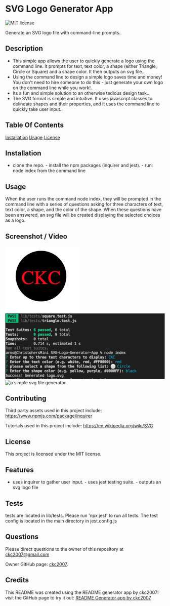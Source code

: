 
# SVG Logo Generator App
![MIT license](https://img.shields.io/badge/license-MIT-blue.svg)

Generate an SVG logo file with command-line prompts..

## Description

- This simple app allows the user to quickly generate a logo using the command line. it prompts for text, text color, a shape (either Triangle, Circle or Square) and a shape color. It then outputs an svg file.. 
- Using the command line to design a simple logo saves time and money! You don't need to hire someone to do this - just generate your own logo on the command line while you work!. 
- Its a fun and simple solution to an otherwise tedious design task.. 
- The SVG format is simple and intuitive. It uses javascript classes to delineate shapes and their properties, and it uses the command line to quickly take user input..

## Table Of Contents

[Installation](#installation)
[Usage](#usage)
[License](#license)

## Installation

- clone the repo. - install the npm packages (inquirer and jest). - run: node index from the command line

## Usage

When the user runs the command node index, they will be prompted in the command line with a series of questions asking for three characters of text, text color, a shape, and the color of the shape. When these questions have been answered,   an svg file will be created displaying the selected choices as a logo.

## Screenshot / Video

![screenshot](./assets/images/SVG%20logo%20app%20example.png)
![screenshot](./assets/images/example%20svg%20command%20line.png)
![a simple svg file generator](https://drive.google.com/file/d/1e57zOBujZlh6n8HON2vd5xFM_2VcUWMB/view "a simple svg file generator")

## Contributing

Third party assets used in this project include:
https://www.npmjs.com/package/inquirer

Tutorials used in this project include:
https://en.wikipedia.org/wiki/SVG

## License

This project is licensed under the MIT license.

## Features

- uses inquirer to gather user input. - uses jest testing suite. - outputs an svg logo file

## Tests

tests are located in lib/tests. Please run 'npx jest' to run all tests. The test config is located in the main directory in jest.config.js

## Questions

Please direct questions to the owner of this repository at ckc2007@gmail.com

Owner GitHub page:
[ckc2007](
https://github.com/ckc2007).

## Credits

This README was created using the README generator app by ckc2007!
visit the GitHub page to try it out:
[README Generator app by ckc2007](https://github.com/ckc2007/README-Generator)